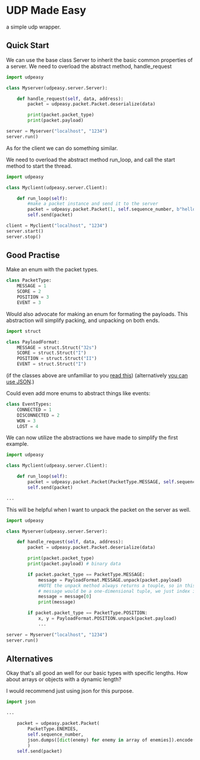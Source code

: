 # UDP Made Easy

a simple udp wrapper.

## Quick Start

We can use the base class Server to inherit the basic common properties of a server. 
We need to overload the abstract method, handle_request
```python
import udpeasy

class Myserver(udpeasy.server.Server):

	def handle_request(self, data, address):
		packet = udpeasy.packet.Packet.deserialize(data)

		print(packet.packet_type)
		print(packet.payload)

server = Myserver("localhost", "1234")
server.run()
```

As for the client we can do something similar.

We need to overload the abstract method run_loop, and call the start method to start the thread.
```python
import udpeasy

class Myclient(udpeasy.server.Client):

	def run_loop(self):
		#make a packet instance and send it to the server
		packet = udpeasy.packet.Packet(1, self.sequence_number, b"hello, world")
		self.send(packet)

client = Myclient("localhost", "1234")
server.start()
server.stop()
```

## Good Practise

Make an enum with the packet types.
```python
class PacketType:
	MESSAGE = 1
	SCORE = 2
	POSITION = 3
	EVENT = 3
```

Would also advocate for making an enum for formating the payloads. This abstraction will simplify packing, and unpacking on both ends.

```python
import struct

class PayloadFormat:
	MESSAGE = struct.Struct("32s")
	SCORE = struct.Struct("I")
	POSITION = struct.Struct("II")
	EVENT = struct.Struct("I")
```
(if the classes above are unfamiliar to you
[read this](https://docs.python.org/3/library/struct.html#format-characters))
(alternatively [you can use JSON](#alternatives).)


Could even add more enums to abstract things like events:
```python
class EventTypes:
	CONNECTED = 1
	DISCONNECTED = 2
	WON = 3
	LOST = 4
```
We can now utilize the abstractions we have made to simplify the first example.
```python
import udpeasy

class Myclient(udpeasy.server.Client):

	def run_loop(self):
		packet = udpeasy.packet.Packet(PacketType.MESSAGE, self.sequence_number, PayloadFormat.MESSAGE.pack(b"hello, world"))
		self.send(packet)

...
```
This will be helpful when I want to unpack the packet on the server as well.
```python
import udpeasy

class Myserver(udpeasy.server.Server):

	def handle_request(self, data, address):
		packet = udpeasy.packet.Packet.deserialize(data)

		print(packet.packet_type)
		print(packet.payload) # binary data

		if packet.packet_type == PacketType.MESSAGE:
			message = PayloadFormat.MESSAGE.unpack(packet.payload)
			#NOTE the unpack method always returns a touple, so in this case
			# message would be a one-dimensional tuple, we just index it by 0
			message = message[0]
			print(message)

		if packet.packet_type == PacketType.POSITION:
			x, y = PayloadFormat.POSITION.unpack(packet.payload)
			...

server = Myserver("localhost", "1234")
server.run()
```

## Alternatives
Okay that's all good an well for our basic types with specific lengths. How about arrays or objects with a dynamic length?

I would recommend just using json for this purpose.
```python
import json

...

	packet = udpeasy.packet.Packet(
		PacketType.ENEMIES,
		self.sequence_number,
		json.dumps([dict(enemy) for enemy in array of enemies]).encode()
		)
	self.send(packet)
```
